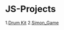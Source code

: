 # JS-Projects

1.[Drum Kit](https://vaishnavim1610.github.io/JS-Projects/DrumKit)
2.[Simon_Game](https://vaishnavim1610.github.io/JS-Projects/SimonGame)

